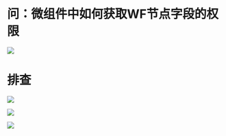 # 问：微组件中如何获取WF节点字段的权限

![](/docs/1-功能维度-微组件汇总/08-微组件WF节点字段权限/images/004.png)



# 排查

![](/docs/1-功能维度-微组件汇总/08-微组件WF节点字段权限/images/001.png)

![](/docs/1-功能维度-微组件汇总/08-微组件WF节点字段权限/images/002.png)

![](/docs/1-功能维度-微组件汇总/08-微组件WF节点字段权限/images/003.png)